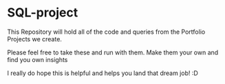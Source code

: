 # SQL-project
This Repository will hold all of the code and queries from the Portfolio Projects we create.

Please feel free to take these and run with them. Make them your own and find you own insights

I really do hope this is helpful and helps you land that dream job! :D
